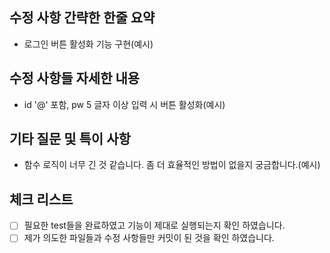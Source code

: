 ## 수정 사항 간략한 한줄 요약

- 로그인 버튼 활성화 기능 구현(예시)

## 수정 사항들 자세한 내용

- id '@' 포함, pw 5 글자 이상 입력 시 버튼 활성화(예시)

## 기타 질문 및 특이 사항

- 함수 로직이 너무 긴 것 같습니다. 좀 더 효율적인 방법이 없을지 궁금합니다.(예시)

## 체크 리스트

- [ ] 필요한 test들을 완료하였고 기능이 제대로 실행되는지 확인 하였습니다.
- [ ] 제가 의도한 파일들과 수정 사항들만 커밋이 된 것을 확인 하였습니다.
